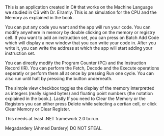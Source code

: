 This is an application created in C# that works on the Machine Language we studied in CS with Dr. Elramly. This is an simulation for the CPU and the Memory as explained in the book.

You can put any code you want and the app will run your code. You can modify anywhere in memory by double clicking on the memory or registry cell. If you want to add an instruction set, you can press on Batch Add Code which will display a new window that you can write your code in. After you write it, you can write the address at which the app will start adding your instruction set.

You can directly modify the Program Counter (PC) and the Instruction Record (IR). You can perform the Fetch, Decode and the Execute operations seperatly or perform them all at once by pressing Run one cycle. You can also run until halt by pressing the button underneath.

The simple view checkbox toggles the display of the memory interpretted as integers (really signed bytes) and floating point numbers (the notation explained in the book.). Lastly If you need to Clear the Memory or the Registers you can either press Delete while selecting a certian cell, or click Clear Memory or Clear Register.


This needs at least .NET framework 2.0 to run.


Megadardery (Ahmed Dardery) DO NOT STEAL.

